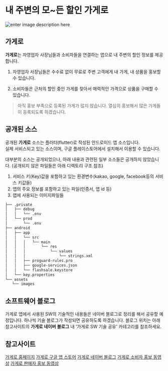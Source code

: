 ﻿# 내 주변의 모~든 할인 가게로
![enter image description here](https://www.comecsoft.com/images/graphic_design.png)

## 가게로
**가게로**는 자영업자 사장님들과 소비자들을 연결하는 앱으로 내 주변의 할인 정보를 제공합니다.

 1. 자영업자 사장님들은 수수료 없이 무료로 주변 고객에게 내 가게, 내 상품을 홍보할 수 있습니다.
 
 2. 소비자들은 근처의 할인 중인 가게를 찾아서 매력적인 가격으로 상품을 구매할 수 있습니다.

> 아직 홍보 부족으로 등록된 가게가 많지 않습니다. 열심히 홍보해서 많은 가게들이 등록되도록 하겠습니다.

## 공개된 소스
공개된 **가게로** 소스는 플러터(flutter)로 작성된 안드로이드 앱 소스입니다.  
실제 서비스되고 있는 소스이며, 구글 플레이스토어에서 설치해서 이용할 수 있습니다.

대부분의 소스는 공개되었으나, 아래 내용과 관련된 일부 소스들은 공개하지 않았습니다.
 (공개되지 않은 파일들은 아래 디렉토리 구조 참조)

 1. 서비스 키(Key)값을 포함하고 있는 환경변수(kakao, google, facebook등의 서비스 키값들)
 2. 앱의 주요 정보를 포함하고 있는 파일(인증서, 앱 id 등)
 3. 앱에 사용되는 이미지파일들

 ```bash
├── .private
│   ├── debug
│	│	└── .env
│   └── prod
│		└── .env
├── android
│   ├── app
│	│	└── src
│	│	│	└── main
│	│	│		└── res
│	│	│			└── values
│	│	│				└── strings.xml
│	│	├── proguard-rules.pro
│	│	├── google-services.json
│	│	└── flashsale.keystore
│   └── key.properties
└── assets
	└── images
``` 
 
 ## 소프트웨어 블로그
 가게로 앱에서 사용된 SW의 기술적인 내용들은 네이버 블로그로 정리를 해서 공유할 예정입니다.
 하나씩 기술 블로그가 작성되면 공유하도록 하겠습니다.
 블로그 위치는 아래 참고사이트의 **가게로 네이버 블로그** 내 '가게로 SW 기술 공유' 카테고리를 참조하세요.

## 참고사이트
[가게로 홈페이지](https://www.comecsoft.com)
[가게로 구글 앱 스토어](https://play.google.com/store/apps/details?id=com.comecsoft.flashsale)
[가게로 네이버 블로그](https://blog.naver.com/comecsoftdev)
[가게로 소비자 홍보 동영상](https://youtu.be/i53kbQxKv7c)
[가게로 판매자 홍보 동영상](https://youtu.be/7BelvWtrLaU)


